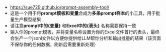 - https://sue729.github.io/prompt-assembly-tool/
- 这是一个用于将**prompt模板和变量**合成为**多条prompt样本**的小工具，用于批量生产模型结果
- 请注意**prompt中的{变量}** 和**Excel中的{表头}** 名称需要保持一致
- 输入你的prompt模板，并将变量名称设置为你的Excel文件首行的表头，最终会生产一个jsonl文件以方便你提供给LLM帮你分析和输出批量的结果（该页面不保存你的任何数据，刷新后需要重新处理）
